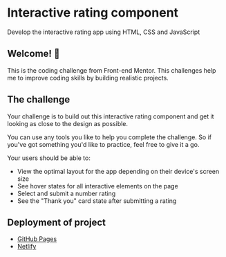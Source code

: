 # Interactive rating component

Develop the interactive rating app using HTML, CSS and JavaScript

## Welcome! 👋

This is the coding challenge from Front-end Mentor. This challenges help me to improve coding skills by building realistic projects.

## The challenge

Your challenge is to build out this interactive rating component and get it looking as close to the design as possible.

You can use any tools you like to help you complete the challenge. So if you've got something you'd like to practice, feel free to give it a go.

Your users should be able to:

- View the optimal layout for the app depending on their device's screen size
- See hover states for all interactive elements on the page
- Select and submit a number rating
- See the "Thank you" card state after submitting a rating


## Deployment of project

- [GitHub Pages](https://pages.github.com/)
- [Netlify](https://www.netlify.com/)
